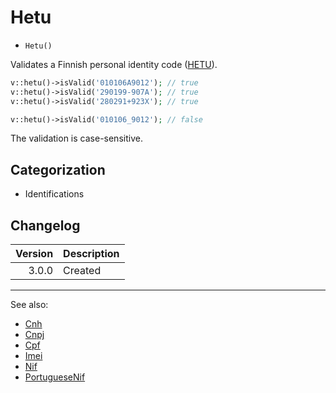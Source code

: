 # Hetu

- `Hetu()`

Validates a Finnish personal identity code ([HETU][]).

```php
v::hetu()->isValid('010106A9012'); // true
v::hetu()->isValid('290199-907A'); // true
v::hetu()->isValid('280291+923X'); // true

v::hetu()->isValid('010106_9012'); // false
```

The validation is case-sensitive.

## Categorization

- Identifications

## Changelog

| Version | Description |
|--------:|-------------|
|   3.0.0 | Created     |

***
See also:

- [Cnh](Cnh.md)
- [Cnpj](Cnpj.md)
- [Cpf](Cpf.md)
- [Imei](Imei.md)
- [Nif](Nif.md)
- [PortugueseNif](PortugueseNif.md)

[HETU]: https://en.wikipedia.org/wiki/National_identification_number#Finland
